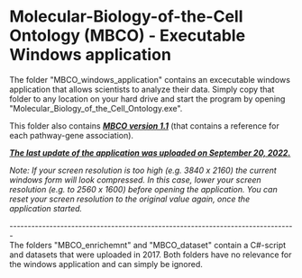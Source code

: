 # Molecular-Biology-of-the-Cell Ontology (MBCO) - Executable Windows application
The folder "MBCO_windows_application" contains an excecutable windows application that allows scientists to analyze their data.
Simply copy that folder to any location on your hard drive and start the program by opening "Molecular_Biology_of_the_Cell_Ontology.exe".

This folder also contains <b><i><u>MBCO version 1.1</u></i></b> (that contains a reference for each pathway-gene association).<br>

<b><i><u>The last update of the application was uploaded on September 20, 2022.</u></i></b>

<i>Note: If your screen resolution is too high (e.g. 3840 x 2160) the current windows form will look compressed. In this case, lower your screen resolution (e.g. to 2560 x 1600) before opening the application. You can reset your screen resolution to the original value again, once the application started.</i>

-------------------------------------------------------------------------------<br>
The folders "MBCO_enrichemnt" and "MBCO_dataset" contain a C#-script and datasets that were uploaded in 2017. Both folders have no relevance for the windows application and can simply be ignored.
